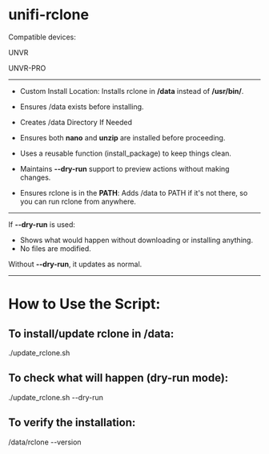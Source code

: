 # unifi-rclone

Compatible devices:

UNVR

UNVR-PRO

----

- Custom Install Location: Installs rclone in **/data** instead of **/usr/bin/**.

- Ensures /data exists before installing.

- Creates /data Directory If Needed

- Ensures both **nano** and **unzip** are installed before proceeding.

- Uses a reusable function (install_package) to keep things clean.

- Maintains **--dry-run** support to preview actions without making changes.

- Ensures rclone is in the **PATH**: Adds /data to PATH if it's not there, so you can run rclone from anywhere.

-----------------------------------------------------
If **--dry-run** is used:

- Shows what would happen without downloading or installing anything.
- No files are modified.

Without **--dry-run**, it updates as normal.

-----------------------------------------------------

# How to Use the Script:

To install/update rclone in /data:
----
./update_rclone.sh

 To check what will happen (dry-run mode):
 ----

./update_rclone.sh --dry-run

To verify the installation:
----

/data/rclone --version
